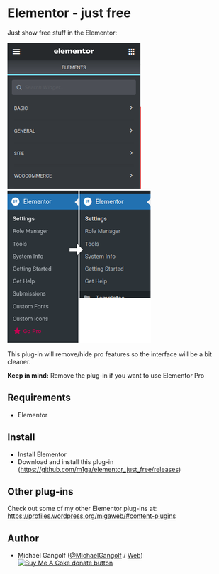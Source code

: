 # Elementor - just free

Just show free stuff in the Elementor:

<img src="images/img1.png"/>
<img src="images/img2.png"/>

This plug-in will remove/hide pro features so the interface will be a bit cleaner.

<b>Keep in mind:</b> Remove the plug-in if you want to use Elementor Pro

## Requirements

* Elementor

## Install

* Install Elementor
* Download and install this plug-in (https://github.com/m1ga/elementor_just_free/releases)


## Other plug-ins

Check out some of my other Elementor plug-ins at: https://profiles.wordpress.org/migaweb/#content-plugins

## Author

* Michael Gangolf (<a href="https://github.com/m1ga">@MichaelGangolf</a> / <a href="https://www.migaweb.de">Web</a>)
<span class="badge-buymeacoffee"><a href="https://www.buymeacoffee.com/miga" title="donate"><img src="https://img.shields.io/badge/buy%20me%20a%20coke-donate-orange.svg" alt="Buy Me A Coke donate button" /></a></span>
